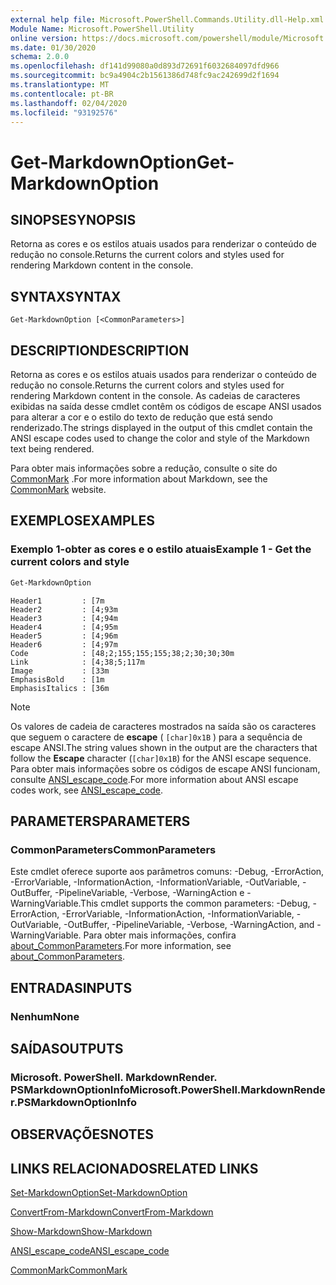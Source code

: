 ```yaml
---
external help file: Microsoft.PowerShell.Commands.Utility.dll-Help.xml
Module Name: Microsoft.PowerShell.Utility
online version: https://docs.microsoft.com/powershell/module/Microsoft.PowerShell.Utility/Get-MarkdownOption?view=powershell-6&WT.mc_id=ps-gethelp
ms.date: 01/30/2020
schema: 2.0.0
ms.openlocfilehash: df141d99080a0d893d72691f6032684097dfd966
ms.sourcegitcommit: bc9a4904c2b1561386d748fc9ac242699d2f1694
ms.translationtype: MT
ms.contentlocale: pt-BR
ms.lasthandoff: 02/04/2020
ms.locfileid: "93192576"
---
```

# <span data-ttu-id="fa62e-101">Get-MarkdownOption</span><span class="sxs-lookup"><span data-stu-id="fa62e-101">Get-MarkdownOption</span></span>

## <span data-ttu-id="fa62e-102">SINOPSE</span><span class="sxs-lookup"><span data-stu-id="fa62e-102">SYNOPSIS</span></span>
<span data-ttu-id="fa62e-103">Retorna as cores e os estilos atuais usados para renderizar o conteúdo de redução no console.</span><span class="sxs-lookup"><span data-stu-id="fa62e-103">Returns the current colors and styles used for rendering Markdown content in the console.</span></span>

## <span data-ttu-id="fa62e-104">SYNTAX</span><span class="sxs-lookup"><span data-stu-id="fa62e-104">SYNTAX</span></span>

```
Get-MarkdownOption [<CommonParameters>]
```

## <span data-ttu-id="fa62e-105">DESCRIPTION</span><span class="sxs-lookup"><span data-stu-id="fa62e-105">DESCRIPTION</span></span>

<span data-ttu-id="fa62e-106">Retorna as cores e os estilos atuais usados para renderizar o conteúdo de redução no console.</span><span class="sxs-lookup"><span data-stu-id="fa62e-106">Returns the current colors and styles used for rendering Markdown content in the console.</span></span> <span data-ttu-id="fa62e-107">As cadeias de caracteres exibidas na saída desse cmdlet contêm os códigos de escape ANSI usados para alterar a cor e o estilo do texto de redução que está sendo renderizado.</span><span class="sxs-lookup"><span data-stu-id="fa62e-107">The strings displayed in the output of this cmdlet contain the ANSI escape codes used to change the color and style of the Markdown text being rendered.</span></span>

<span data-ttu-id="fa62e-108">Para obter mais informações sobre a redução, consulte o site do [CommonMark](https://commonmark.org/) .</span><span class="sxs-lookup"><span data-stu-id="fa62e-108">For more information about Markdown, see the [CommonMark](https://commonmark.org/) website.</span></span>

## <span data-ttu-id="fa62e-109">EXEMPLOS</span><span class="sxs-lookup"><span data-stu-id="fa62e-109">EXAMPLES</span></span>

### <span data-ttu-id="fa62e-110">Exemplo 1-obter as cores e o estilo atuais</span><span class="sxs-lookup"><span data-stu-id="fa62e-110">Example 1 - Get the current colors and style</span></span>

```powershell
Get-MarkdownOption
```

```Output
Header1         : [7m
Header2         : [4;93m
Header3         : [4;94m
Header4         : [4;95m
Header5         : [4;96m
Header6         : [4;97m
Code            : [48;2;155;155;155;38;2;30;30;30m
Link            : [4;38;5;117m
Image           : [33m
EmphasisBold    : [1m
EmphasisItalics : [36m
```

> [!NOTE]
> <span data-ttu-id="fa62e-111">Os valores de cadeia de caracteres mostrados na saída são os caracteres que seguem o caractere de **escape** ( `[char]0x1B` ) para a sequência de escape ANSI.</span><span class="sxs-lookup"><span data-stu-id="fa62e-111">The string values shown in the output are the characters that follow the **Escape** character (`[char]0x1B`) for the ANSI escape sequence.</span></span> <span data-ttu-id="fa62e-112">Para obter mais informações sobre os códigos de escape ANSI funcionam, consulte [ANSI_escape_code](https://en.wikipedia.org/wiki/ANSI_escape_code).</span><span class="sxs-lookup"><span data-stu-id="fa62e-112">For more information about ANSI escape codes work, see [ANSI_escape_code](https://en.wikipedia.org/wiki/ANSI_escape_code).</span></span>

## <span data-ttu-id="fa62e-113">PARAMETERS</span><span class="sxs-lookup"><span data-stu-id="fa62e-113">PARAMETERS</span></span>

### <span data-ttu-id="fa62e-114">CommonParameters</span><span class="sxs-lookup"><span data-stu-id="fa62e-114">CommonParameters</span></span>

<span data-ttu-id="fa62e-115">Este cmdlet oferece suporte aos parâmetros comuns: -Debug, -ErrorAction, -ErrorVariable, -InformationAction, -InformationVariable, -OutVariable, -OutBuffer, -PipelineVariable, -Verbose, -WarningAction e -WarningVariable.</span><span class="sxs-lookup"><span data-stu-id="fa62e-115">This cmdlet supports the common parameters: -Debug, -ErrorAction, -ErrorVariable, -InformationAction, -InformationVariable, -OutVariable, -OutBuffer, -PipelineVariable, -Verbose, -WarningAction, and -WarningVariable.</span></span> <span data-ttu-id="fa62e-116">Para obter mais informações, confira [about_CommonParameters](https://go.microsoft.com/fwlink/?LinkID=113216).</span><span class="sxs-lookup"><span data-stu-id="fa62e-116">For more information, see [about_CommonParameters](https://go.microsoft.com/fwlink/?LinkID=113216).</span></span>

## <span data-ttu-id="fa62e-117">ENTRADAS</span><span class="sxs-lookup"><span data-stu-id="fa62e-117">INPUTS</span></span>

### <span data-ttu-id="fa62e-118">Nenhum</span><span class="sxs-lookup"><span data-stu-id="fa62e-118">None</span></span>

## <span data-ttu-id="fa62e-119">SAÍDAS</span><span class="sxs-lookup"><span data-stu-id="fa62e-119">OUTPUTS</span></span>

### <span data-ttu-id="fa62e-120">Microsoft. PowerShell. MarkdownRender. PSMarkdownOptionInfo</span><span class="sxs-lookup"><span data-stu-id="fa62e-120">Microsoft.PowerShell.MarkdownRender.PSMarkdownOptionInfo</span></span>

## <span data-ttu-id="fa62e-121">OBSERVAÇÕES</span><span class="sxs-lookup"><span data-stu-id="fa62e-121">NOTES</span></span>

## <span data-ttu-id="fa62e-122">LINKS RELACIONADOS</span><span class="sxs-lookup"><span data-stu-id="fa62e-122">RELATED LINKS</span></span>

[<span data-ttu-id="fa62e-123">Set-MarkdownOption</span><span class="sxs-lookup"><span data-stu-id="fa62e-123">Set-MarkdownOption</span></span>](Set-MarkdownOption.md)

[<span data-ttu-id="fa62e-124">ConvertFrom-Markdown</span><span class="sxs-lookup"><span data-stu-id="fa62e-124">ConvertFrom-Markdown</span></span>](ConvertFrom-Markdown.md)

[<span data-ttu-id="fa62e-125">Show-Markdown</span><span class="sxs-lookup"><span data-stu-id="fa62e-125">Show-Markdown</span></span>](Show-Markdown.md)

[<span data-ttu-id="fa62e-126">ANSI_escape_code</span><span class="sxs-lookup"><span data-stu-id="fa62e-126">ANSI_escape_code</span></span>](https://en.wikipedia.org/wiki/ANSI_escape_code)

[<span data-ttu-id="fa62e-127">CommonMark</span><span class="sxs-lookup"><span data-stu-id="fa62e-127">CommonMark</span></span>](https://commonmark.org/)
